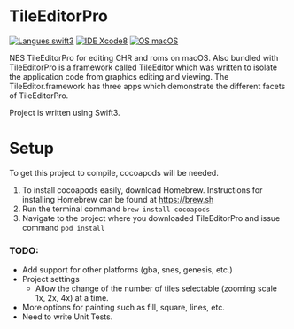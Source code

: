 # TileEditorPro

[![Langues swift3](https://img.shields.io/badge/language-swift3-red.svg)](https://developer.apple.com/library/content/documentation/Swift/Conceptual/Swift_Programming_Language/)
[![IDE Xcode8](https://img.shields.io/badge/IDE-Xcode8-blue.svg)](https://developer.apple.com/xcode/)
[![OS macOS](https://img.shields.io/badge/OS-macOS-brightgreen.svg)](https://www.apple.com)

NES TileEditorPro for editing CHR and roms on macOS. Also bundled with TileEditorPro is a framework called TileEditor which was written to isolate the application code from graphics editing and viewing. The TileEditor.framework has three apps which demonstrate the different facets of TileEditorPro.  

Project is written using Swift3.

# Setup
To get this project to compile, cocoapods will be needed.
1. To install cocoapods easily, download Homebrew. Instructions for installing Homebrew can be found at https://brew.sh
2. Run the terminal command `brew install cocoapods`
3. Navigate to the project where you downloaded TileEditorPro and issue command `pod install`

### TODO:
* Add support for other platforms (gba, snes, genesis, etc.)
* Project settings
    * Allow the change of the number of tiles selectable (zooming scale 1x, 2x, 4x) at a time.
* More options for painting such as fill, square, lines, etc.
* Need to write Unit Tests.

